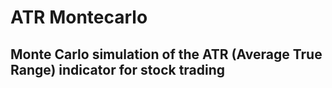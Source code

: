 # ATR Montecarlo

## Monte Carlo simulation of the ATR (Average True Range) indicator for stock trading